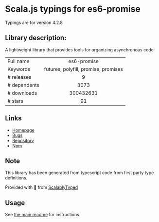 
# Scala.js typings for es6-promise

Typings are for version 4.2.8

## Library description:
A lightweight library that provides tools for organizing asynchronous code

|                    |                 |
| ------------------ | :-------------: |
| Full name          | es6-promise |
| Keywords           | futures, polyfill, promise, promises |
| # releases         | 9 |
| # dependents       | 3073 |
| # downloads        | 300432631 |
| # stars            | 91 |

## Links
- [Homepage](https://github.com/stefanpenner/es6-promise)
- [Bugs](https://github.com/stefanpenner/es6-promise/issues)
- [Repository](https://github.com/stefanpenner/es6-promise)
- [Npm](https://www.npmjs.com/package/es6-promise)
    


## Note
This library has been generated from typescript code from first party type definitions.

Provided with :purple_heart: from [ScalablyTyped](https://github.com/oyvindberg/ScalablyTyped)

## Usage
See [the main readme](../../readme.md) for instructions.


